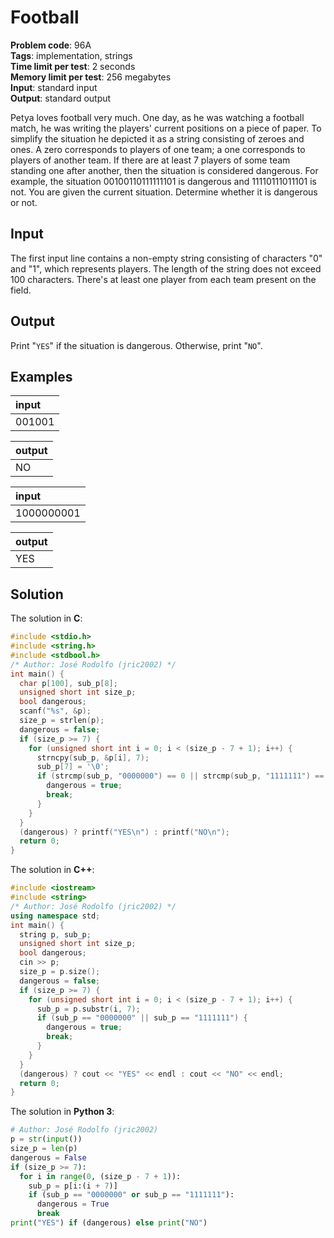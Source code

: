 # Football
**Problem code**: 96A  
**Tags**: implementation, strings  
**Time limit per test**: 2 seconds  
**Memory limit per test**: 256 megabytes  
**Input**: standard input  
**Output**: standard output  

Petya loves football very much. One day, as he was watching a football match, he was writing the players' current positions on a piece of paper. To simplify the situation he depicted it as a string consisting of zeroes and ones. A zero corresponds to players of one team; a one corresponds to players of another team. If there are at least 7 players of some team standing one after another, then the situation is considered dangerous. For example, the situation 00100110111111101 is dangerous and 11110111011101 is not. You are given the current situation. Determine whether it is dangerous or not.

## Input
The first input line contains a non-empty string consisting of characters "0" and "1", which represents players. The length of the string does not exceed 100 characters. There's at least one player from each team present on the field.

## Output
Print "`YES`" if the situation is dangerous. Otherwise, print "`NO`".

## Examples
| input |
| :--- |
| 001001 |

| output |
| :--- |
| NO |

| input |
| :--- |
| 1000000001 |

| output |
| :--- |
| YES |

## Solution
The solution in **C**:
```c
#include <stdio.h>
#include <string.h>
#include <stdbool.h>
/* Author: José Rodolfo (jric2002) */
int main() {
  char p[100], sub_p[8];
  unsigned short int size_p;
  bool dangerous;
  scanf("%s", &p);
  size_p = strlen(p);
  dangerous = false;
  if (size_p >= 7) {
    for (unsigned short int i = 0; i < (size_p - 7 + 1); i++) {
      strncpy(sub_p, &p[i], 7);
      sub_p[7] = '\0';
      if (strcmp(sub_p, "0000000") == 0 || strcmp(sub_p, "1111111") == 0) {
        dangerous = true;
        break;
      }
    }
  }
  (dangerous) ? printf("YES\n") : printf("NO\n");
  return 0;
}
```

The solution in **C++**:
```cpp
#include <iostream>
#include <string>
/* Author: José Rodolfo (jric2002) */
using namespace std;
int main() {
  string p, sub_p;
  unsigned short int size_p;
  bool dangerous;
  cin >> p;
  size_p = p.size();
  dangerous = false;
  if (size_p >= 7) {
    for (unsigned short int i = 0; i < (size_p - 7 + 1); i++) {
      sub_p = p.substr(i, 7);
      if (sub_p == "0000000" || sub_p == "1111111") {
        dangerous = true;
        break;
      }
    }
  }
  (dangerous) ? cout << "YES" << endl : cout << "NO" << endl;
  return 0;
}
```

The solution in **Python 3**:
```python
# Author: José Rodolfo (jric2002)
p = str(input())
size_p = len(p)
dangerous = False
if (size_p >= 7):
  for i in range(0, (size_p - 7 + 1)):
    sub_p = p[i:(i + 7)]
    if (sub_p == "0000000" or sub_p == "1111111"):
      dangerous = True
      break
print("YES") if (dangerous) else print("NO")
```